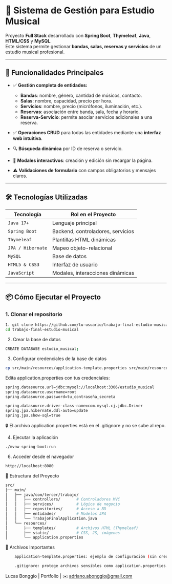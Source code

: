 # 🎸 Sistema de Gestión para Estudio Musical

Proyecto **Full Stack** desarrollado con **Spring Boot**, **Thymeleaf**, **Java**, **HTML/CSS** y **MySQL**.  
Este sistema permite gestionar **bandas, salas, reservas y servicios** de un estudio musical profesional.

---

## 🌟 Funcionalidades Principales

- ✅ **Gestión completa de entidades:**
  - **Bandas**: nombre, género, cantidad de músicos, contacto.
  - **Salas**: nombre, capacidad, precio por hora.
  - **Servicios**: nombre, precio (micrófonos, iluminación, etc.).
  - **Reservas**: asociación entre banda, sala, fecha y horario.
  - **Reserva-Servicio**: permite asociar servicios adicionales a una reserva.

- ✅ **Operaciones CRUD** para todas las entidades mediante una **interfaz web intuitiva**.
- 🔍 **Búsqueda dinámica** por ID de reserva o servicio.
- 🧩 **Modales interactivos**: creación y edición sin recargar la página.
- ⚠️ **Validaciones de formulario** con campos obligatorios y mensajes claros.

---

## 🛠️ Tecnologías Utilizadas

| Tecnología       | Rol en el Proyecto                      |
|------------------|------------------------------------------|
| `Java 17+`       | Lenguaje principal                      |
| `Spring Boot`    | Backend, controladores, servicios       |
| `Thymeleaf`      | Plantillas HTML dinámicas               |
| `JPA / Hibernate`| Mapeo objeto-relacional                 |
| `MySQL`          | Base de datos                           |
| `HTML5 & CSS3`   | Interfaz de usuario                     |
| `JavaScript`     | Modales, interacciones dinámicas        |

---

## 📦 Cómo Ejecutar el Proyecto

### 1. Clonar el repositorio

```bash
1. git clone https://github.com/tu-usuario/trabajo-final-estudio-musical.git
cd trabajo-final-estudio-musical
```
2. Crear la base de datos
```bash
CREATE DATABASE estudio_musical;
```

3. Configurar credenciales de la base de datos
```bash
cp src/main/resources/application-template.properties src/main/resources/application.properties
```
Edita application.properties con tus credenciales:
```bash
spring.datasource.url=jdbc:mysql://localhost:3306/estudio_musical
spring.datasource.username=root
spring.datasource.password=tu_contraseña_secreta

spring.datasource.driver-class-name=com.mysql.cj.jdbc.Driver
spring.jpa.hibernate.ddl-auto=update
spring.jpa.show-sql=true
```
🔒 El archivo application.properties está en el .gitignore y no se sube al repo.

4. Ejecutar la aplicación
```bash
./mvnw spring-boot:run
```

6. Acceder desde el navegador
```bash
http://localhost:8080

```

📁 Estructura del Proyecto
```bash
src/
├── main/
│   ├── java/com/tercer/trabajo/
│   │   ├── controllers/       # Controladores MVC
│   │   ├── services/          # Lógica de negocio
│   │   ├── repositories/      # Acceso a BD
│   │   ├── entidades/         # Modelos JPA
│   │   └── TrabajoFinalApplication.java
│   └── resources/
│       ├── templates/         # Archivos HTML (Thymeleaf)
│       ├── static/            # CSS, JS, imágenes
│       └── application.properties
```

📂 Archivos Importantes
```bash
    application-template.properties: ejemplo de configuración (sin credenciales).

    .gitignore: protege archivos sensibles como application.properties.
```

Lucas Bonggio | Portfolio | ✉️ adriano.abonggio@gmail.com


